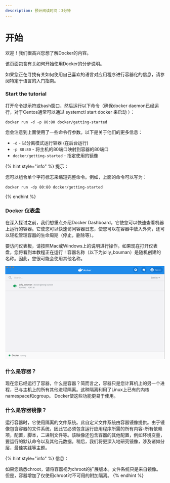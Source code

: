 ```yaml
---
description: 预计阅读时间：3分钟
---
```


# 开始

欢迎！我们很高兴您想了解Docker的内容。

该页面包含有关如何开始使用Docker的分步说明。

如果您正在寻找有关如何使用自己喜欢的语言对应用程序进行容器化的信息，请参阅特定于语言的入门指南。

### Start the tutorial <a id="start-the-tutorial"></a>

打开命令提示符或bash窗口，然后运行以下命令（确保docker daemon已经运行，对于Centos通常可以通过 systemctl start docker 来启动 ）：

```text
docker run -d -p 80:80 docker/getting-started
```

您会注意到上面使用了一些命令行参数。以下是关于他们的更多信息：

* `-d` - 以分离模式运行容器 \(在后台运行\)
* `-p 80:80` - 将主机的80端口映射到容器的80端口
* `docker/getting-started` - 指定使用的镜像

{% hint style="info" %}
提示：

您可以组合单个字符标志来缩短完整命令。例如，上面的命令可以写为：

```
docker run -dp 80:80 docker/getting-started
```
{% endhint %}

### Docker 仪表盘 <a id="the-docker-dashboard"></a>

在深入探讨之前，我们想重点介绍Docker Dashboard，它使您可以快速查看机器上运行的容器。它使您可以快速访问容器日志，使您可以在容器中放入外壳，还可以轻松管理容器的生命周期（停止，删除等）。

要访问仪表板，请按照Mac或Windows上的说明进行操作。如果现在打开仪表盘，您将看到本教程正在运行！容器名称（以下为jolly\_bouman）是随机创建的名称。因此，您很可能会使用其他名称。

![](../.gitbook/assets/image%20%281%29.png)

### 什么是容器？

现在您已经运行了容器，什么是容器？简而言之，容器只是您计算机上的另一个进程，已与主机上的所有其他进程隔离。这种隔离利用了Linux上已有的内核namespace和cgroup。 Docker使这些功能更易于使用。

### 什么是容器镜像？

运行容器时，它使用隔离的文件系统。此自定义文件系统由容器镜像提供。由于镜像包含容器的文件系统，因此它必须包含运行应用程序所需的所有内容-所有依赖项，配置，脚本，二进制文件等。该映像还包含容器的其他配置，例如环境变量，要运行的默认命令以及其他元数据。稍后，我们将更深入地研究镜像，涉及诸如分层，最佳实践等主题。

{% hint style="info" %}
信息：

如果您熟悉chroot，请将容器视为chroot的扩展版本。文件系统只是来自镜像。但是，容器增加了仅使用chroot时不可用的附加隔离。
{% endhint %}



